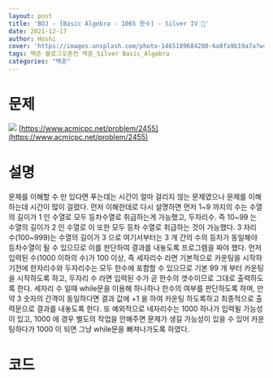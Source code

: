```yaml
---
layout: post
title: 'BOJ - [Basic Algebra - 1065 한수] - Silver IV 🥈'
date: 2021-12-17
author: Hoshi
cover: 'https://images.unsplash.com/photo-1465189684280-6a8fa9b19a7a?w=1600&q=900'
tags: 백준 블로그오픈전 백준_Silver Basic_Algebra
categories: "백준"
---
```

# 문제
![]({{site.url}}/assets/img/posts_img/2455.png)
[https://www.acmicpc.net/problem/2455](https://www.acmicpc.net/problem/2455)

# 설명
문제를 이해할 수 만 있다면 푸는데는 시간이 얼마 걸리지 않는 문제였으나 문제를 이해하는데 시간이 많이 걸렸다. 먼저 이해한데로 다시 설명하면 먼저 
1~9 까지의 수는 수열의 길이가 1 인 수열로 모두 등차수열로 취급하는게 가능했고, 두자리수. 즉 10~99 는 수열의 길이가 2 인 수열로 이 또한 모두 등차 수열로 취급하는 것이 가능했다. 3 자리 수(100~999)는 수열의 길이가 3 으로 여기서부터는 3 개 간의 수의 등차가 동일해야 등차수열이 될 수 있으므로 이를 판단하여 결과를 내놓도록 프로그램을 짜야 했다. 먼저 입력된 수(1000 이하의 수)가 100 이상, 즉 세자리수 라면 기본적으로 카운팅을 시작하기전에 한자리수와 두자리수는 모두 한수에 포함할 수 있으므로 기본 99 개 부터 카운팅을 시작하도록 하고, 두자리 수 라면 입력된 수가 곧 한수의 갯수이므로 그대로 출력하도록 한다. 세자리 수 일때 while문을 이용해 하나하나 한수의 여부를 판단하도록 하며, 만약 3 숫자의 간격이 동일하다면 결과 값에 +1 을 하여 카운팅 하도록하고 최종적으로 출력문으로 결과를 내놓도록 한다. 또 예외적으로 네자리수는 1000 하나가 입력될 가능성이 있고, 1000 에 경우 별도의 작업을 안해주면 문제가 생길 가능성이 있을 수 있어 카운팅하다가 1000 이 되면 그냥 while문을 빠져나가도록 하였다.

# 코드

```c

```
